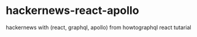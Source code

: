 # hackernews-react-apollo
hackernews with (react, graphql, apollo) from howtographql react tutarial
